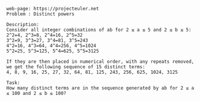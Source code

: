     web-page: https://projecteuler.net
    Problem : Distinct powers

    Description:
    Consider all integer combinations of ab for 2 ≤ a ≤ 5 and 2 ≤ b ≤ 5:
    2^2=4, 2^3=8, 2^4=16, 2^5=32
    3^2=9, 3^3=27, 3^4=81, 3^5=243
    4^2=16, 4^3=64, 4^4=256, 4^5=1024
    5^2=25, 5^3=125, 5^4=625, 5^5=3125

    If they are then placed in numerical order, with any repeats removed, we get the following sequence of 15 distinct terms:
    4, 8, 9, 16, 25, 27, 32, 64, 81, 125, 243, 256, 625, 1024, 3125

    Task: 
    How many distinct terms are in the sequence generated by ab for 2 ≤ a ≤ 100 and 2 ≤ b ≤ 100?
